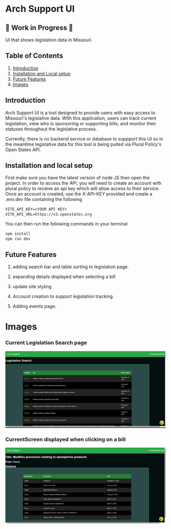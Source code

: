 # Arch Support UI

## 🚧 Work in Progress 🚧

UI that shows legislation data in Missouri.

## Table of Contents

1. [Introduction](#introduction)
2. [Installation and Local setup](#installation-and-local-setup)
3. [Future Features](#future-features)
4. [Images](#images)

## Introduction

Arch Support UI is a tool designed to provide users with easy access to Missouri's legislative data. With this application, users can track current legislation, view who is sponsoring or supporting bills, and monitor their statuses throughout the legislative process.

Currently, there is no backend service or database to suppport this UI so in the meantime legislative data for this tool is being pulled via Plural Policy's Open States API.

## Installation and local setup

First make sure you have the latest version of node JS then open the project.
In order to access the API, you will need to create an account with plural policy to receive an api key which will allow access to their service. Once an account is created, use the X-API-KEY provided and create a .env.dev file containing the following

```
VITE_API_KEY=<YOUR API KEY>
VITE_API_URL=https://v3.openstates.org
```

You can then run the following commands in your terminal

```
npm install
npm run dev
```

## Future Features

1. adding search bar and table sorting to legislation page.

2. expanding details displayed when selecting a bill

3. update site styling

4. Account creation to support legislation tracking.

5. Adding events page.

# Images

### Current Legislation Search page

![Alt Text](src/imgs/legislation.png)

### CurrentScreen displayed when clicking on a bill

![Alt Text](src/imgs/BillDetail.png)
